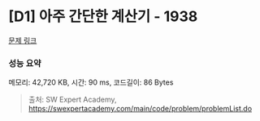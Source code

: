# [D1] 아주 간단한 계산기 - 1938 

[문제 링크](https://swexpertacademy.com/main/code/problem/problemDetail.do?contestProbId=AV5PjsYKAMIDFAUq) 

### 성능 요약

메모리: 42,720 KB, 시간: 90 ms, 코드길이: 86 Bytes



> 출처: SW Expert Academy, https://swexpertacademy.com/main/code/problem/problemList.do